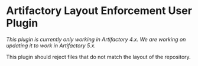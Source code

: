 Artifactory Layout Enforcement User Plugin
==========================================

*This plugin is currently only working in Artifactory 4.x. We are working on updating it to work in Artifactory 5.x.*

This plugin should reject files that do not match the layout of the repository.